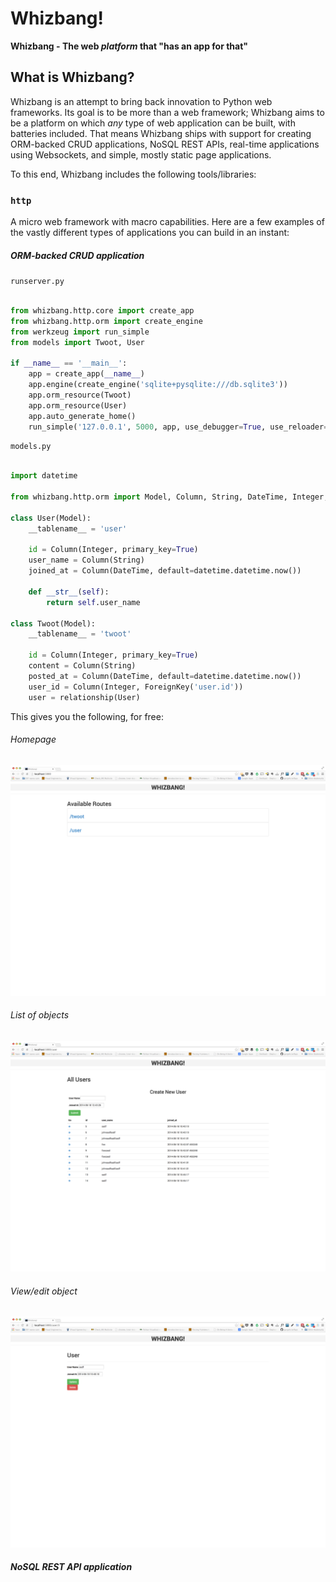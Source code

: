# Whizbang!

**Whizbang - The web *platform* that "has an app for that"**

## What is Whizbang?

Whizbang is an attempt to bring back innovation to Python web frameworks. Its
goal is to be more than a web framework; Whizbang aims to be a platform
on which *any* type of web application can be built, with batteries included.
That means Whizbang ships with support for creating ORM-backed CRUD
applications, NoSQL REST APIs, real-time applications using Websockets, and
simple, mostly static page applications.

To this end, Whizbang includes the following tools/libraries:

### `http`

A micro web framework with macro capabilities. Here are a few examples of the
vastly different types of applications you can build in an instant:

##### ORM-backed CRUD application

`runserver.py`

```python

from whizbang.http.core import create_app
from whizbang.http.orm import create_engine
from werkzeug import run_simple
from models import Twoot, User

if __name__ == '__main__':
    app = create_app(__name__)
    app.engine(create_engine('sqlite+pysqlite:///db.sqlite3'))
    app.orm_resource(Twoot)
    app.orm_resource(User)
    app.auto_generate_home()
    run_simple('127.0.0.1', 5000, app, use_debugger=True, use_reloader=True)

```

`models.py`

```python

import datetime

from whizbang.http.orm import Model, Column, String, DateTime, Integer, relationship, ForeignKey

class User(Model):
    __tablename__ = 'user'

    id = Column(Integer, primary_key=True)
    user_name = Column(String)
    joined_at = Column(DateTime, default=datetime.datetime.now())

    def __str__(self):
        return self.user_name

class Twoot(Model):
    __tablename__ = 'twoot'

    id = Column(Integer, primary_key=True)
    content = Column(String)
    posted_at = Column(DateTime, default=datetime.datetime.now())
    user_id = Column(Integer, ForeignKey('user.id'))
    user = relationship(User)

```

This gives you the following, for free:

###### Homepage

![Home page shot](/images/home.png)

###### List of objects

![Resources shot](/images/resources.png)

###### View/edit object

![Single object shot](/images/resource.png)

##### NoSQL REST API application


